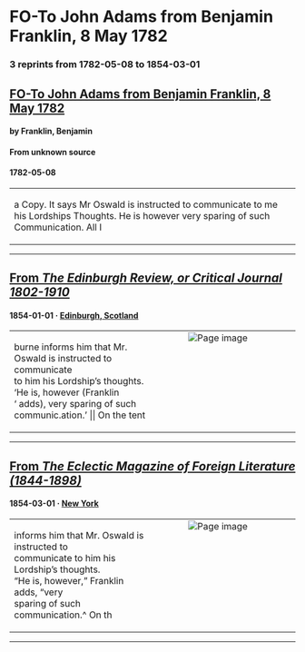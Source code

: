 
# FO-To John Adams from Benjamin Franklin, 8 May 1782

### 3 reprints from 1782-05-08 to 1854-03-01

## [FO-To John Adams from Benjamin Franklin, 8 May 1782](https://founders.archives.gov/documents/Adams/06-13-02-0010)

#### by Franklin, Benjamin

#### From unknown source

#### 1782-05-08

<table style="width: 100%;"><tr><td style="width: 50%">

a Copy. It says Mr Oswald is instructed to communicate to me his Lordships Thoughts. He is however very sparing of such Communication. All I 
</td></tr></table>

---

## [From _The Edinburgh Review, or Critical Journal 1802-1910_](https://archive.org/details/sim_edinburgh-review-critical-journal_1854-01_99_201/page/n32/mode/1up?view=theater)

#### 1854-01-01 &middot; [Edinburgh, Scotland](http://dbpedia.org/resource/Edinburgh)

<table style="width: 100%;"><tr><td style="width: 50%">

  
burne informs him that Mr. Oswald is instructed to communicate  
to him his Lordship’s thoughts. ‘He is, however (Franklin  
‘ adds), very sparing of such communic.ation.’ || On the tent
</td><td style="width: 50%; max-height: 75%; margin: auto; display: block;">
<img alt="Page image" src="https://iiif.archive.org/iiif/sim_edinburgh-review-critical-journal_1854-01_99_201&#0036;32/pct:15.138067,59.748428,65.532544,4.779874/600,/0/default.jpg"/>
</td>
</tr></table>

---

## [From _The Eclectic Magazine of Foreign Literature (1844-1898)_](https://archive.org/details/sim_eclectic-magazine-of-foreign-literature_1854-03_31_3/page/n19/mode/1up?view=theater)

#### 1854-03-01 &middot; [New York](http://dbpedia.org/resource/New_York_City)

<table style="width: 100%;"><tr><td style="width: 50%">

  
informs him that Mr. Oswald is instructed to  
communicate to him his Lordship’s thoughts.  
“He is, however,” Franklin adds, “very  
sparing of such communication.^ On th
</td><td style="width: 50%; max-height: 75%; margin: auto; display: block;">
<img alt="Page image" src="https://iiif.archive.org/iiif/sim_eclectic-magazine-of-foreign-literature_1854-03_31_3&#0036;19/pct:16.867470,40.087864,34.779116,5.409116/600,/0/default.jpg"/>
</td>
</tr></table>

---

